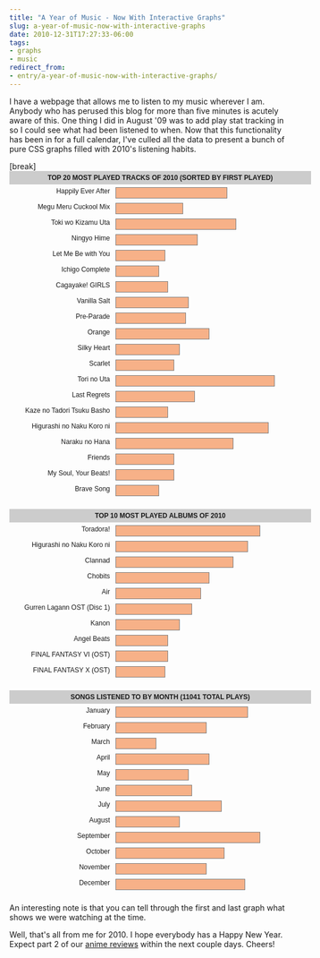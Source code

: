 ```yaml
---
title: "A Year of Music - Now With Interactive Graphs"
slug: a-year-of-music-now-with-interactive-graphs
date: 2010-12-31T17:27:33-06:00
tags:
- graphs
- music
redirect_from:
- entry/a-year-of-music-now-with-interactive-graphs/
---
```

<p>I have a webpage that allows me to listen to my music wherever I am. Anybody who has perused this blog for more than five minutes is acutely aware of this. One thing I did in August '09 was to add play stat tracking in so I could see what had been listened to when. Now that this functionality has been in for a full calendar, I've culled all the data to present a bunch of pure CSS graphs filled with 2010's listening habits.</p>[break]
		<style type="text/css">
			.graph { font:12px 'Trebuchet MS', sans-serif; width:540px; margin:0 0 20px; }
			.graph ul { margin:0; padding:0; list-style:none; }
			.graph li { padding:5px; position:relative; height:18px; }
			.graph .data { display:none; position:absolute; top:30px; left:190px; z-index:100; background:#fff; padding:5px; border:1px solid #000; }
			.graph span { width:175px; display:block; float:left; text-align:right; padding:0 10px 0 0; }
			.graph .bar { padding:9px; background:#f26716; opacity:.5; border:1px solid #000; float:left; }
			.graph li:hover { background:#eee; cursor:pointer; }
			.graph li:hover .bar { opacity:1; }
			.graph li:hover .data { display:block; }
			.graph h4 { text-align:center; text-transform:uppercase; background:#ccc; margin:0; padding:5px; }
		</style>
		<div class="graph">
			<h4>Top 20 Most Played Tracks of 2010 (sorted by first played)</h4>
			<ul>
				<li><span>Happily Ever After</span><div class="bar" style="width:34%"></div><div class="data"><strong>Album: </strong>Gurren Lagann Original Soundtrack (Disc 1)<br /><strong>Plays: </strong>379<br /><strong>First Play in '10: </strong>January 1, 2010<br /><strong>Last Played: </strong>December 22, 2010</div></li><li><span>Megu Meru Cuckool Mix</span><div class="bar" style="width:19%"></div><div class="data"><strong>Album: </strong>Clannad<br /><strong>Plays: </strong>205<br /><strong>First Play in '10: </strong>January 1, 2010<br /><strong>Last Played: </strong>December 6, 2010</div></li><li><span>Toki wo Kizamu Uta</span><div class="bar" style="width:37%"></div><div class="data"><strong>Album: </strong>Clannad<br /><strong>Plays: </strong>406<br /><strong>First Play in '10: </strong>January 1, 2010<br /><strong>Last Played: </strong>December 16, 2010</div></li><li><span>Ningyo Hime</span><div class="bar" style="width:24%"></div><div class="data"><strong>Album: </strong>Chobits<br /><strong>Plays: </strong>264<br /><strong>First Play in '10: </strong>January 2, 2010<br /><strong>Last Played: </strong>December 26, 2010</div></li><li><span>Let Me Be with You</span><div class="bar" style="width:13%"></div><div class="data"><strong>Album: </strong>Chobits<br /><strong>Plays: </strong>146<br /><strong>First Play in '10: </strong>January 2, 2010<br /><strong>Last Played: </strong>November 21, 2010</div></li><li><span>Ichigo Complete</span><div class="bar" style="width:11%"></div><div class="data"><strong>Album: </strong>Ichigo Mashimaro<br /><strong>Plays: </strong>122<br /><strong>First Play in '10: </strong>January 4, 2010<br /><strong>Last Played: </strong>December 26, 2010</div></li><li><span>Cagayake! GIRLS</span><div class="bar" style="width:14%"></div><div class="data"><strong>Album: </strong>K-ON!<br /><strong>Plays: </strong>157<br /><strong>First Play in '10: </strong>January 4, 2010<br /><strong>Last Played: </strong>December 26, 2010</div></li><li><span>Vanilla Salt</span><div class="bar" style="width:21%"></div><div class="data"><strong>Album: </strong>Toradora!<br /><strong>Plays: </strong>230<br /><strong>First Play in '10: </strong>January 28, 2010<br /><strong>Last Played: </strong>December 15, 2010</div></li><li><span>Pre-Parade</span><div class="bar" style="width:20%"></div><div class="data"><strong>Album: </strong>Toradora!<br /><strong>Plays: </strong>220<br /><strong>First Play in '10: </strong>February 3, 2010<br /><strong>Last Played: </strong>November 19, 2010</div></li><li><span>Orange</span><div class="bar" style="width:28%"></div><div class="data"><strong>Album: </strong>Toradora!<br /><strong>Plays: </strong>313<br /><strong>First Play in '10: </strong>February 8, 2010<br /><strong>Last Played: </strong>December 29, 2010</div></li><li><span>Silky Heart</span><div class="bar" style="width:18%"></div><div class="data"><strong>Album: </strong>Toradora!<br /><strong>Plays: </strong>202<br /><strong>First Play in '10: </strong>February 8, 2010<br /><strong>Last Played: </strong>December 15, 2010</div></li><li><span>Scarlet</span><div class="bar" style="width:16%"></div><div class="data"><strong>Album: </strong>Karin<br /><strong>Plays: </strong>179<br /><strong>First Play in '10: </strong>February 23, 2010<br /><strong>Last Played: </strong>December 11, 2010</div></li><li><span>Tori no Uta</span><div class="bar" style="width:50%"></div><div class="data"><strong>Album: </strong>Air<br /><strong>Plays: </strong>554<br /><strong>First Play in '10: </strong>March 22, 2010<br /><strong>Last Played: </strong>December 31, 2010</div></li><li><span>Last Regrets</span><div class="bar" style="width:23%"></div><div class="data"><strong>Album: </strong>Kanon<br /><strong>Plays: </strong>251<br /><strong>First Play in '10: </strong>May 10, 2010<br /><strong>Last Played: </strong>December 26, 2010</div></li><li><span>Kaze no Tadori Tsuku Basho</span><div class="bar" style="width:14%"></div><div class="data"><strong>Album: </strong>Kanon<br /><strong>Plays: </strong>160<br /><strong>First Play in '10: </strong>May 17, 2010<br /><strong>Last Played: </strong>December 26, 2010</div></li><li><span>Higurashi no Naku Koro ni</span><div class="bar" style="width:48%"></div><div class="data"><strong>Album: </strong>Higurashi no Naku Koro ni<br /><strong>Plays: </strong>527<br /><strong>First Play in '10: </strong>June 12, 2010<br /><strong>Last Played: </strong>December 22, 2010</div></li><li><span>Naraku no Hana</span><div class="bar" style="width:36%"></div><div class="data"><strong>Album: </strong>Higurashi no Naku Koro ni<br /><strong>Plays: </strong>401<br /><strong>First Play in '10: </strong>July 6, 2010<br /><strong>Last Played: </strong>December 15, 2010</div></li><li><span>Friends</span><div class="bar" style="width:16%"></div><div class="data"><strong>Album: </strong>Mobile Suit Gundam 00<br /><strong>Plays: </strong>175<br /><strong>First Play in '10: </strong>August 2, 2010<br /><strong>Last Played: </strong>December 15, 2010</div></li><li><span>My Soul, Your Beats!</span><div class="bar" style="width:16%"></div><div class="data"><strong>Album: </strong>Angel Beats<br /><strong>Plays: </strong>181<br /><strong>First Play in '10: </strong>August 15, 2010<br /><strong>Last Played: </strong>December 24, 2010</div></li><li><span>Brave Song</span><div class="bar" style="width:11%"></div><div class="data"><strong>Album: </strong>Angel Beats<br /><strong>Plays: </strong>127<br /><strong>First Play in '10: </strong>August 15, 2010<br /><strong>Last Played: </strong>December 12, 2010</div></li>
			</ul>
		</div>
		<div class="graph">
			<h4>Top 10 Most Played Albums of 2010</h4>
			<ul>
				<li><span>Toradora!</span><div class="bar" style="width:45%"></div><div class="data"><strong>Number of Plays from Album: </strong>1008<br /><strong>Number of Tracks in Album: </strong> 5<br /><strong>Tracks Played from Album: </strong>5</div></li><li><span>Higurashi no Naku Koro ni</span><div class="bar" style="width:41%"></div><div class="data"><strong>Number of Plays from Album: </strong>929<br /><strong>Number of Tracks in Album: </strong> 2<br /><strong>Tracks Played from Album: </strong>2</div></li><li><span>Clannad</span><div class="bar" style="width:36%"></div><div class="data"><strong>Number of Plays from Album: </strong>806<br /><strong>Number of Tracks in Album: </strong> 4<br /><strong>Tracks Played from Album: </strong>4</div></li><li><span>Chobits</span><div class="bar" style="width:28%"></div><div class="data"><strong>Number of Plays from Album: </strong>618<br /><strong>Number of Tracks in Album: </strong> 4<br /><strong>Tracks Played from Album: </strong>4</div></li><li><span>Air</span><div class="bar" style="width:25%"></div><div class="data"><strong>Number of Plays from Album: </strong>554<br /><strong>Number of Tracks in Album: </strong> 1<br /><strong>Tracks Played from Album: </strong>1</div></li><li><span>Gurren Lagann OST (Disc 1)</span><div class="bar" style="width:22%"></div><div class="data"><strong>Number of Plays from Album: </strong>483<br /><strong>Number of Tracks in Album: </strong> 3<br /><strong>Tracks Played from Album: </strong>3</div></li><li><span>Kanon</span><div class="bar" style="width:18%"></div><div class="data"><strong>Number of Plays from Album: </strong>411<br /><strong>Number of Tracks in Album: </strong> 2<br /><strong>Tracks Played from Album: </strong>2</div></li><li><span>Angel Beats</span><div class="bar" style="width:14%"></div><div class="data"><strong>Number of Plays from Album: </strong>308<br /><strong>Number of Tracks in Album: </strong> 2<br /><strong>Tracks Played from Album: </strong>2</div></li><li><span>FINAL FANTASY VI (OST)</span><div class="bar" style="width:14%"></div><div class="data"><strong>Number of Plays from Album: </strong>307<br /><strong>Number of Tracks in Album: </strong> 61<br /><strong>Tracks Played from Album: </strong>60</div></li><li><span>FINAL FANTASY X (OST)</span><div class="bar" style="width:13%"></div><div class="data"><strong>Number of Plays from Album: </strong>294<br /><strong>Number of Tracks in Album: </strong> 88<br /><strong>Tracks Played from Album: </strong>85</div></li>
			</ul>
		</div>
		<div class="graph">
			<h4>Songs Listened To By Month (11041 total plays)</h4>
			<ul>
				<li><span>January</span><div class="bar" style="width:41%"></div><div class="data"><strong>Songs Played: </strong>1306<br /><strong>Song Most Played: </strong> Toki wo Kizamu Uta<br /><strong>Times Played: </strong>200</div></li><li><span>February</span><div class="bar" style="width:27%"></div><div class="data"><strong>Songs Played: </strong>855<br /><strong>Song Most Played: </strong> Orange<br /><strong>Times Played: </strong>142</div></li><li><span>March</span><div class="bar" style="width:10%"></div><div class="data"><strong>Songs Played: </strong>330<br /><strong>Song Most Played: </strong> Tori no Uta<br /><strong>Times Played: </strong>82</div></li><li><span>April</span><div class="bar" style="width:28%"></div><div class="data"><strong>Songs Played: </strong>911<br /><strong>Song Most Played: </strong> Tori no Uta<br /><strong>Times Played: </strong>127</div></li><li><span>May</span><div class="bar" style="width:21%"></div><div class="data"><strong>Songs Played: </strong>684<br /><strong>Song Most Played: </strong> Last Regrets<br /><strong>Times Played: </strong>92</div></li><li><span>June</span><div class="bar" style="width:22%"></div><div class="data"><strong>Songs Played: </strong>713<br /><strong>Song Most Played: </strong> Higurashi no Naku Koro ni<br /><strong>Times Played: </strong>197</div></li><li><span>July</span><div class="bar" style="width:32%"></div><div class="data"><strong>Songs Played: </strong>1017<br /><strong>Song Most Played: </strong> Naraku no Hana<br /><strong>Times Played: </strong>166</div></li><li><span>August</span><div class="bar" style="width:18%"></div><div class="data"><strong>Songs Played: </strong>586<br /><strong>Song Most Played: </strong> My Soul, Your Beats!<br /><strong>Times Played: </strong>81</div></li><li><span>September</span><div class="bar" style="width:45%"></div><div class="data"><strong>Songs Played: </strong>1442<br /><strong>Song Most Played: </strong> Higurashi no Naku Koro ni<br /><strong>Times Played: </strong>77</div></li><li><span>October</span><div class="bar" style="width:33%"></div><div class="data"><strong>Songs Played: </strong>1060<br /><strong>Song Most Played: </strong> Proof(end)<br /><strong>Times Played: </strong>63</div></li><li><span>November</span><div class="bar" style="width:27%"></div><div class="data"><strong>Songs Played: </strong>863<br /><strong>Song Most Played: </strong> Holy Night<br /><strong>Times Played: </strong>37</div></li><li><span>December</span><div class="bar" style="width:40%"></div><div class="data"><strong>Songs Played: </strong>1274<br /><strong>Song Most Played: </strong> Creepy Doll<br /><strong>Times Played: </strong>35</div></li>
			</ul>
		</div>
<p>An interesting note is that you can tell through the first and last graph what shows we were watching at the time.</p>
<p>Well, that's all from me for 2010. I hope everybody has a Happy New Year. Expect part 2 of our <a href="http://dxprog.com/entry/a-collab-of-reviews-part-1">anime reviews</a> within the next couple days. Cheers!</p>
